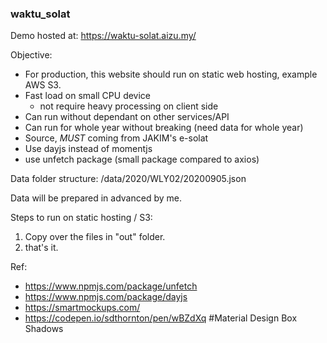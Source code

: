 ### waktu_solat

Demo hosted at: https://waktu-solat.aizu.my/

Objective:
- For production, this website should run on static web hosting, example AWS S3.
- Fast load on small CPU device
	- not require heavy processing on client side
- Can run without dependant on other services/API
- Can run for whole year without breaking (need data for whole year)
- Source, *MUST* coming from JAKIM's e-solat
- Use dayjs instead of momentjs
- use unfetch package (small package compared to axios)

Data folder structure:
/data/2020/WLY02/20200905.json

Data will be prepared in advanced by me.

Steps to run on static hosting / S3:
1. Copy over the files in "out" folder.
2. that's it.


Ref:
- https://www.npmjs.com/package/unfetch
- https://www.npmjs.com/package/dayjs
- https://smartmockups.com/
- https://codepen.io/sdthornton/pen/wBZdXq #Material Design Box Shadows


